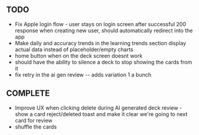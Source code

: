 ## TODO

- Fix Apple login flow - user stays on login screen after successful 200 response when creating new user, should automatically redirect into the app
- Make daily and accuracy trends in the learning trends section display actual data instead of placeholder/empty charts
- home button when on the deck screen doesnt work
- should have the ability to silence a deck to stop showing the cards from it
- fix retry in the ai gen review -- adds variation 1 a bunch

## COMPLETE

- Improve UX when clicking delete during AI generated deck review - show a card reject/deleted toast and make it clear we're going to next card for review
- shuffle the cards
